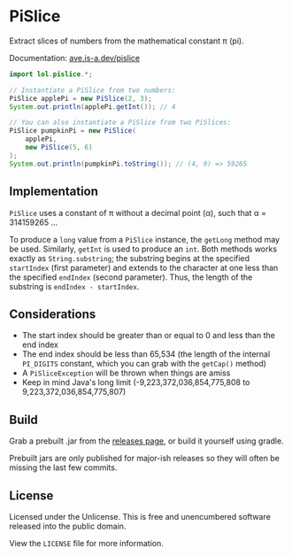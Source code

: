 # PiSlice

Extract slices of numbers from the mathematical constant π (pi).

Documentation: [ave.is-a.dev/pislice](https://ave.is-a.dev/pislice)

```java
import lol.pislice.*;

// Instantiate a PiSlice from two numbers:
PiSlice applePi = new PiSlice(2, 3);
System.out.println(applePi.getInt()); // 4

// You can also instantiate a PiSlice from two PiSlices:
PiSlice pumpkinPi = new PiSlice(
    applePi,
    new PiSlice(5, 6)
);
System.out.println(pumpkinPi.toString()); // (4, 9) => 59265
```

## Implementation

`PiSlice` uses a constant of π without a decimal point (α), such that α = 314159265 ...

To produce a `long` value from a `PiSlice` instance, the `getLong` method may be used. Similarly, `getInt` is used to produce an `int`. Both methods works exactly as `String.substring`; the substring begins at the specified `startIndex` (first parameter) and extends to the character at one less than the specified `endIndex` (second parameter). Thus, the length of the substring is `endIndex - startIndex`.

## Considerations

* The start index should be greater than or equal to 0 and less than the end index
* The end index should be less than 65,534 (the length of the internal `PI_DIGITS` constant, which you can grab with the `getCap()` method)
* A `PiSliceException` will be thrown when things are amiss
* Keep in mind Java's long limit (-9,223,372,036,854,775,808 to 9,223,372,036,854,775,807)

## Build

Grab a prebuilt .jar from the [releases page](https://github.com/ayvacs/pislice/releases/latest), or build it yourself using gradle.

Prebuilt jars are only published for major-ish releases so they will often be missing the last few commits.

## License

Licensed under the Unlicense. This is free and unencumbered software released into the public domain.

View the `LICENSE` file for more information.